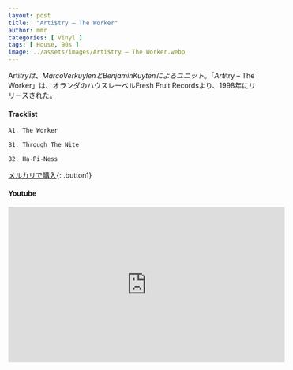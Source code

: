 ```yaml
---
layout: post
title:  "Arti$try – The Worker"
author: mmr
categories: [ Vinyl ]
tags: [ House, 90s ]
image: ../assets/images/Arti$try – The Worker.webp
---
```


Arti$tryは、Marco VerkuylenとBenjamin Kuytenによるユニット。「Arti$try – The Worker」は、オランダのハウスレーベルFresh Fruit Recordsより、1998年にリリースされた。

#### Tracklist
```md
A1. The Worker

B1. Through The Nite

B2. Ha-Pi-Ness
```

[メルカリで購入](https://jp.mercari.com/item/m88863230519?afid=6142608987){: .button1}

#### Youtube
<iframe width="560" height="315" src="https://www.youtube.com/embed/7-Z13LYEUds?si=O-ez82dRgPc_BRCK" title="YouTube video player" frameborder="0" allow="accelerometer; autoplay; clipboard-write; encrypted-media; gyroscope; picture-in-picture; web-share" referrerpolicy="strict-origin-when-cross-origin" allowfullscreen></iframe>